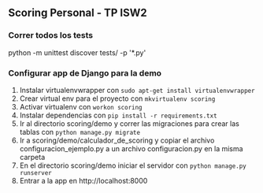 ## Scoring Personal - TP ISW2

### Correr todos los tests

python -m unittest discover tests/ -p '*.py'


### Configurar app de Django para la demo

1. Instalar virtualenvwrapper con `sudo apt-get install virtualenvwrapper`
2. Crear virtual env para el proyecto con `mkvirtualenv scoring`
3. Activar virtualenv con `workon scoring`
4. Instalar dependencias con `pip install -r requirements.txt`
5. Ir al directorio scoring/demo y correr las migraciones para crear las tablas con `python manage.py migrate`
6. Ir a scoring/demo/calculador_de_scoring y copiar el archivo configuracion_ejemplo.py a un archivo configuracion.py en la misma carpeta
7. En el directorio scoring/demo iniciar el servidor con `python manage.py runserver`
8. Entrar a la app en http://localhost:8000
